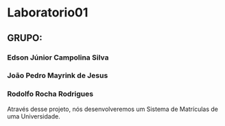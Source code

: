 # Laboratorio01

## GRUPO:
### Edson Júnior Campolina Silva
### João Pedro Mayrink de Jesus
### Rodolfo Rocha Rodrigues

Através desse projeto, nós desenvolveremos um Sistema de Matrículas de uma Universidade.
